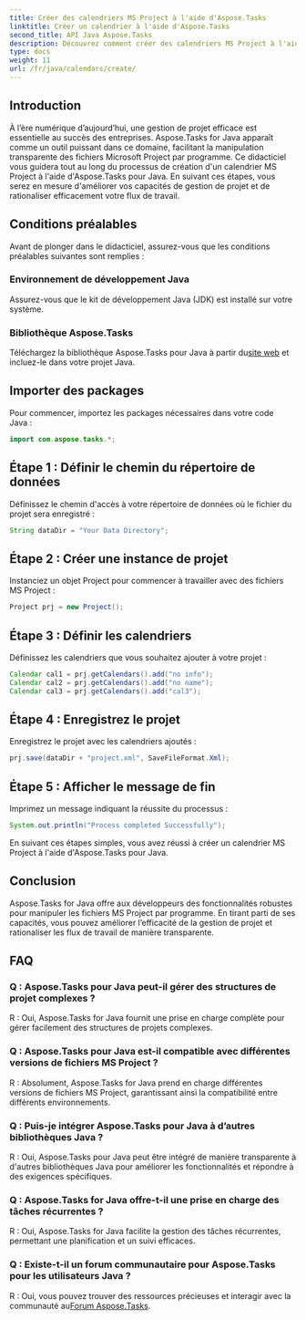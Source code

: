```yaml
---
title: Créer des calendriers MS Project à l'aide d'Aspose.Tasks
linktitle: Créer un calendrier à l'aide d'Aspose.Tasks
second_title: API Java Aspose.Tasks
description: Découvrez comment créer des calendriers MS Project à l'aide d'Aspose.Tasks pour Java. Rationalisez facilement la gestion de projet.
type: docs
weight: 11
url: /fr/java/calendars/create/
---
```

## Introduction
À l’ère numérique d’aujourd’hui, une gestion de projet efficace est essentielle au succès des entreprises. Aspose.Tasks for Java apparaît comme un outil puissant dans ce domaine, facilitant la manipulation transparente des fichiers Microsoft Project par programme. Ce didacticiel vous guidera tout au long du processus de création d'un calendrier MS Project à l'aide d'Aspose.Tasks pour Java. En suivant ces étapes, vous serez en mesure d'améliorer vos capacités de gestion de projet et de rationaliser efficacement votre flux de travail.
## Conditions préalables
Avant de plonger dans le didacticiel, assurez-vous que les conditions préalables suivantes sont remplies :
### Environnement de développement Java
Assurez-vous que le kit de développement Java (JDK) est installé sur votre système.
### Bibliothèque Aspose.Tasks
 Téléchargez la bibliothèque Aspose.Tasks pour Java à partir du[site web](https://releases.aspose.com/tasks/java/) et incluez-le dans votre projet Java.

## Importer des packages
Pour commencer, importez les packages nécessaires dans votre code Java :
```java
import com.aspose.tasks.*;
```
## Étape 1 : Définir le chemin du répertoire de données
Définissez le chemin d'accès à votre répertoire de données où le fichier du projet sera enregistré :
```java
String dataDir = "Your Data Directory";
```
## Étape 2 : Créer une instance de projet
Instanciez un objet Project pour commencer à travailler avec des fichiers MS Project :
```java
Project prj = new Project();
```
## Étape 3 : Définir les calendriers
Définissez les calendriers que vous souhaitez ajouter à votre projet :
```java
Calendar cal1 = prj.getCalendars().add("no info");
Calendar cal2 = prj.getCalendars().add("no name");
Calendar cal3 = prj.getCalendars().add("cal3");
```
## Étape 4 : Enregistrez le projet
Enregistrez le projet avec les calendriers ajoutés :
```java
prj.save(dataDir + "project.xml", SaveFileFormat.Xml);
```
## Étape 5 : Afficher le message de fin
Imprimez un message indiquant la réussite du processus :
```java
System.out.println("Process completed Successfully");
```
En suivant ces étapes simples, vous avez réussi à créer un calendrier MS Project à l'aide d'Aspose.Tasks pour Java.

## Conclusion
Aspose.Tasks for Java offre aux développeurs des fonctionnalités robustes pour manipuler les fichiers MS Project par programme. En tirant parti de ses capacités, vous pouvez améliorer l’efficacité de la gestion de projet et rationaliser les flux de travail de manière transparente.
## FAQ
### Q : Aspose.Tasks pour Java peut-il gérer des structures de projet complexes ?
R : Oui, Aspose.Tasks for Java fournit une prise en charge complète pour gérer facilement des structures de projets complexes.
### Q : Aspose.Tasks pour Java est-il compatible avec différentes versions de fichiers MS Project ?
R : Absolument, Aspose.Tasks for Java prend en charge différentes versions de fichiers MS Project, garantissant ainsi la compatibilité entre différents environnements.
### Q : Puis-je intégrer Aspose.Tasks pour Java à d’autres bibliothèques Java ?
R : Oui, Aspose.Tasks pour Java peut être intégré de manière transparente à d'autres bibliothèques Java pour améliorer les fonctionnalités et répondre à des exigences spécifiques.
### Q : Aspose.Tasks for Java offre-t-il une prise en charge des tâches récurrentes ?
R : Oui, Aspose.Tasks for Java facilite la gestion des tâches récurrentes, permettant une planification et un suivi efficaces.
### Q : Existe-t-il un forum communautaire pour Aspose.Tasks pour les utilisateurs Java ?
 R : Oui, vous pouvez trouver des ressources précieuses et interagir avec la communauté au[Forum Aspose.Tasks](https://forum.aspose.com/c/tasks/15).